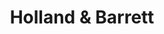 ---
title: "Holland & Barrett"
url: /castleford/holland-and-barrett-tomahawk-trail/
shop: health food
---